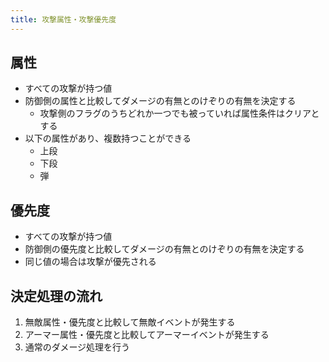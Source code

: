 ```yaml
---
title: 攻撃属性・攻撃優先度
---
```


## 属性
* すべての攻撃が持つ値
* 防御側の属性と比較してダメージの有無とのけぞりの有無を決定する
    * 攻撃側のフラグのうちどれか一つでも被っていれば属性条件はクリアとする
* 以下の属性があり、複数持つことができる
    * 上段
    * 下段
    * 弾

## 優先度
* すべての攻撃が持つ値
* 防御側の優先度と比較してダメージの有無とのけぞりの有無を決定する
* 同じ値の場合は攻撃が優先される

## 決定処理の流れ
1. 無敵属性・優先度と比較して無敵イベントが発生する
1. アーマー属性・優先度と比較してアーマーイベントが発生する
1. 通常のダメージ処理を行う
